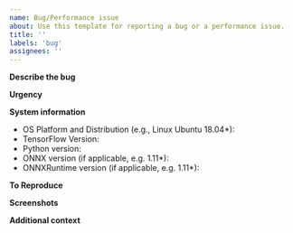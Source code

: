 ```yaml
---
name: Bug/Performance issue
about: Use this template for reporting a bug or a performance issue.
title: ''
labels: 'bug'
assignees: ''
---
```


<!--
**Dubugging advice**
- Add a `--opset` flag with the highest possible opset you can use. Some ops only convert in higher opsets.
- Try installing the latest tf2onnx from main. Some bug fixes might not have been released to PyPI. Run `pip uninstall tf2onnx` and `pip install git+https://github.com/onnx/tensorflow-onnx`
- If using a saved model, use the Tensorflow `saved_model_cli` to determine the correct `--tag` and `--signature_def` flags to use. If the signature you need is not listed, use the `--concrete_function` flag to index into the model's defined functions.
- If your model was made in tf1.x, try running tf2onnx in a venv with tensorflow 1.x installed. tf2.x should be able to read tf1.x models, but sometimes there are bugs.
 -->

**Describe the bug**
<!-- Please describe a clear and concise description of what the bug is. -->

**Urgency**
<!-- If there are particular important use cases blocked by this or strict project-related timelines, please share more information and dates. If there are no hard deadlines, please specify none. -->

**System information**
- OS Platform and Distribution (e.g., Linux Ubuntu 18.04*):
- TensorFlow Version:
- Python version:
- ONNX version (if applicable, e.g. 1.11*):
- ONNXRuntime version (if applicable, e.g. 1.11*):


**To Reproduce**
<!-- Describe steps/code/command to reproduce the behavior. Please upload/link the model you are trying to convert if possible. -->

**Screenshots**
<!-- If applicable, add screenshots to help explain your problem. -->

**Additional context**
<!-- Add any other context about the problem here. If the issue is about a particular model, please share the model details as well to facilitate debugging. -->
